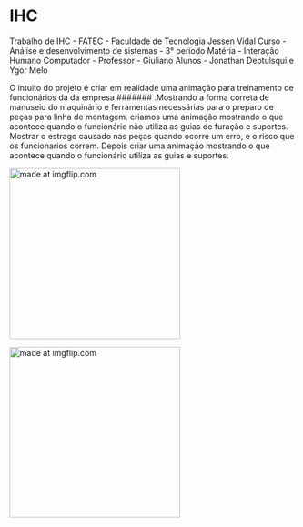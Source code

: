 # IHC
Trabalho de IHC - FATEC - Faculdade de Tecnologia Jessen Vidal Curso - Análise e desenvolvimento de sistemas - 3° periodo Matéria - Interação Humano Computador - Professor - Giuliano Alunos - Jonathan Deptulsqui e Ygor Melo

O intuito do projeto é criar em realidade uma animação para treinamento de funcionários da da empresa ####### .Mostrando a forma correta de manuseio do maquinário e ferramentas necessárias para o preparo de peças para linha de montagem.
criamos uma animação mostrando o que acontece quando o funcionário não utiliza as guias de furação e suportes.
Mostrar o estrago causado nas peças quando ocorre um erro, e o risco que os funcionarios correm.
Depois criar uma animação mostrando o que acontece quando o funcionário utiliza as guias e suportes.



<a href="https://imgflip.com/gif/3ijyhu"><img src="https://i.imgflip.com/3ijyhu.gif" width="300" height="300" title="made at imgflip.com"/></a>

<a href="https://imgflip.com/gif/3ijza5"><img src="https://i.imgflip.com/3ijza5.gif" width="300" height="300" title="made at imgflip.com"/></a>
